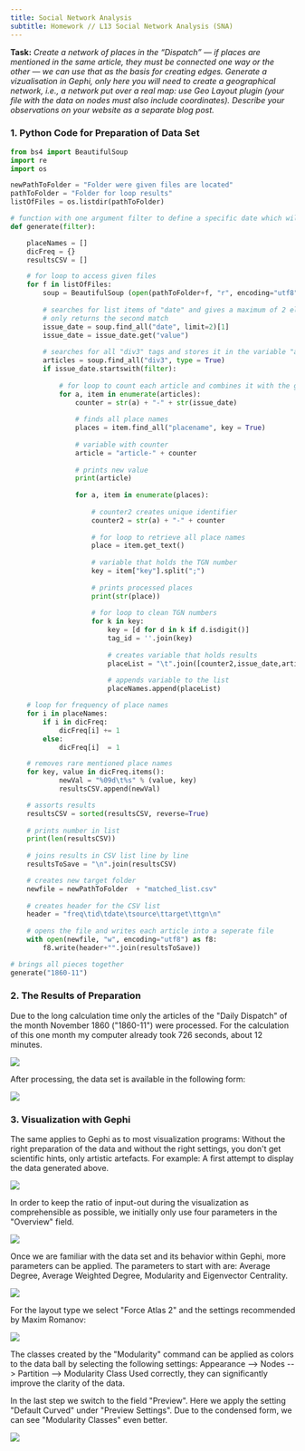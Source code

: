 ```yaml
---
title: Social Network Analysis
subtitle: Homework // L13 Social Network Analysis (SNA)
---
```

<b>Task:</b> <i>Create a network of places in the “Dispatch” — if places are mentioned in the same article, they must be connected one way or the other — we can use that as the basis for creating edges. Generate a vizualisation in Gephi, only here you will need to create a geographical network, i.e., a network put over a real map: use Geo Layout plugin (your file with the data on nodes must also include coordinates). Describe your observations on your website as a separate blog post.</i>

### 1. Python Code for Preparation of Data Set

```python
from bs4 import BeautifulSoup
import re
import os

newPathToFolder = "Folder were given files are located"
pathToFolder = "Folder for loop results"
listOfFiles = os.listdir(pathToFolder)

# function with one argument filter to define a specific date which will use values of the dispatch only if the date is true
def generate(filter):

    placeNames = []
    dicFreq = {}
    resultsCSV = []

    # for loop to access given files
    for f in listOfFiles:
        soup = BeautifulSoup (open(pathToFolder+f, "r", encoding="utf8"), features="html.parser")
        
        # searches for list items of "date" and gives a maximum of 2 elements
        # only returns the second match
        issue_date = soup.find_all("date", limit=2)[1] 
        issue_date = issue_date.get("value")
        
        # searches for all "div3" tags and stores it in the variable "articles"
        articles = soup.find_all("div3", type = True)
        if issue_date.startswith(filter):
            
            # for loop to count each article and combines it with the given date
            for a, item in enumerate(articles):
                counter = str(a) + "-" + str(issue_date)
                
                # finds all place names
                places = item.find_all("placename", key = True)
                
                # variable with counter
                article = "article-" + counter                                  
               
                # prints new value
                print(article)
                
                for a, item in enumerate(places):
                
                    # counter2 creates unique identifier
                    counter2 = str(a) + "-" + counter
                    
                    # for loop to retrieve all place names
                    place = item.get_text()
                    
                    # variable that holds the TGN number
                    key = item["key"].split(";")                                
                    
                    # prints processed places
                    print(str(place))
                    
                    # for loop to clean TGN numbers
                    for k in key:
                        key = [d for d in k if d.isdigit()]                     
                        tag_id = ''.join(key)
                        
                        # creates variable that holds results
                        placeList = "\t".join([counter2,issue_date,article,place,tag_id])
                        
                        # appends variable to the list
                        placeNames.append(placeList)                            

    # loop for frequency of place names
    for i in placeNames:                                                        
        if i in dicFreq:
            dicFreq[i] += 1
        else:
            dicFreq[i]  = 1

    # removes rare mentioned place names
    for key, value in dicFreq.items():                                          
            newVal = "%09d\t%s" % (value, key)
            resultsCSV.append(newVal)

    # assorts results
    resultsCSV = sorted(resultsCSV, reverse=True)                               
    
    # prints number in list
    print(len(resultsCSV)) 
    
    # joins results in CSV list line by line
    resultsToSave = "\n".join(resultsCSV)                                       

    # creates new target folder
    newfile = newPathToFolder  + "matched_list.csv"
    
    # creates header for the CSV list
    header = "freq\tid\tdate\tsource\ttarget\ttgn\n"
    
    # opens the file and writes each article into a seperate file
    with open(newfile, "w", encoding="utf8") as f8:
        f8.write(header+"".join(resultsToSave))

# brings all pieces together
generate("1860-11")
```

### 2. The Results of Preparation

Due to the long calculation time only the articles of the "Daily Dispatch" of the month November 1860 ("1860-11") were processed. For the calculation of this one month my computer already took 726 seconds, about 12 minutes.

<img src="/img/726_seconds.png"/>

After processing, the data set is available in the following form:

<img src="/img/1861-02-list.png"/>

### 3. Visualization with Gephi

The same applies to Gephi as to most visualization programs: Without the right preparation of the data and without the right settings, you don't get scientific hints, only artistic artefacts. For example: A first attempt to display the data generated above.

<img src="/img/purely_artisticel.png"/>

In order to keep the ratio of input-out during the visualization as comprehensible as possible, we initially only use four parameters in the "Overview" field. 

<img src="/img/arbeitsbereiche_gephi.png"/>

Once we are familiar with the data set and its behavior within Gephi, more parameters can be applied. The parameters to start with are: Average Degree, Average Weighted Degree, Modularity and Eigenvector Centrality.

<img src="/img/settings_gephi_statistics.png"/>

For the layout type we select "Force Atlas 2" and the settings recommended by Maxim Romanov:

<img src="/img/recommended_setting_atlas_2.png"/>

The classes created by the "Modularity" command can be applied as colors to the data ball by selecting the following settings: Appearance --> Nodes --> Partition --> Modularity Class
Used correctly, they can significantly improve the clarity of the data.

In the last step we switch to the field "Preview". Here we apply the setting "Default Curved" under "Preview Settings". Due to the condensed form, we can see "Modularity Classes" even better.

<img src="/img/123.png"/>
